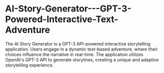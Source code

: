 # AI-Story-Generator---GPT-3-Powered-Interactive-Text-Adventure
The AI Story Generator is a GPT-3 API-powered interactive storytelling application. Users engage in a dynamic text-based adventure, where their choices influence the narrative in real-time. The application utilizes OpenAI's GPT-3 API to generate storylines, creating a unique and adaptive storytelling experience.
